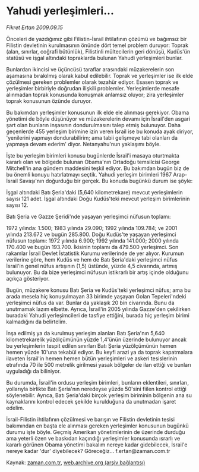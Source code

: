# Yahudi yerleşimleri...

*Fikret Ertan 2009.09.15*

<tr><td class="metin" colspan="2" style="padding-top: 20px; padding-left: 5px; padding-right: 10px;">Önceleri de yazdığımız gibi Filistin-İsrail ihtilafının çözümü ve bağımsız bir Filistin devletinin kurulmasının önünde dört temel problem duruyor: Toprak (alan, sınırlar, coğrafi bütünlük), Filistinli mültecilerin geri dönüşü, Kudüs'ün statüsü ve işgal altındaki topraklarda bulunan Yahudi yerleşimleri bunlar.</td></tr><tr><td class="metin" colspan="2" style="padding-top: 20px; padding-left: 5px; padding-right: 10px;"><p>Bunlardan ikincisi ve üçüncüsü taraflar arasındaki müzakerelerin son aşamasına bırakılmış olarak kabul edilebilir. Toprak ve yerleşimler ise ilk elde çözülmesi gereken problemler olarak tezahür ediyor. Esasen toprak ve yerleşimler birbiriyle doğrudan ilişkili problemler. Yerleşimlerde mesafe alınmadan toprak konusunda konuşmak anlamsız oluyor; zira yerleşimler toprak konusunun özünde duruyor.
<p> Bu bakımdan yerleşimler konusunun ilk elde ele alınması gerekiyor. Obama yönetimi de böyle düşünüyor ve müzakerelerin devamı için İsrail'den asgari şart olan bunların inşasının dondurulmasını talep etmiş bulunuyor. Daha geçenlerde 455 yerleşim birimine izin veren İsrail ise bu konuda ayak diriyor, 'yenilerini yapmayı dondurabilirim; ama tabii gelişmeye tabi olanları da yapmaya devam ederim' diyor. Netanyahu'nun yaklaşımı böyle.
<p> İşte bu yerleşim birimleri konusu bugünlerde İsrail'i masaya oturtmakta kararlı olan ve bölgede bulunan Obama'nın Ortadoğu temsilcisi George Mitchell'in ana gündem maddesini teşkil ediyor. Bu bakımdan bugün biz de bu önemli konuyu hatırlatmayı seçtik. Yahudi yerleşim birimleri 1967 Arap-İsrail Savaşı'nın doğurduğu bir gerçek. Bu konuda bugünkü durum ise şöyle:
<p> İşgal altındaki Batı Şeria'daki (5,640 kilometrekare) mevcut yerleşimlerin sayısı 121 adet. İşgal altındaki Doğu Kudüs'teki mevcut yerleşim birimlerinin sayısı 12.
<p> Batı Şeria ve Gazze Şeridi'nde yaşayan yerleşimci nüfusun toplamı:
<p>1972 yılında: 1.500; 1983 yılında 29.090; 1992 yılında 109.784; ve 2001 yılında 213.672 ve bugün 285.800. Doğu Kudüs'te yaşayan yerleşimci nüfusun toplamı: 1972 yılında 6.900; 1992 yılında 141.000; 2000 yılında 170.400 ve bugün 193.700. İkisinin toplamı da 479.500 yerleşimci. Son rakamlar İsrail Devlet İstatistik Kurumu verilerinde de yer alıyor. Kurumun verilerine göre, hem Kudüs ve hem de Batı Şeria'daki yerleşimci nüfus İsrail'in genel nüfus artışının (1,5) üstünde, yüzde 4,5 civarında, artmış bulunuyor. Bu da bize yerleşimci nüfusun istikrarlı bir artış içinde olduğunu açıkça gösteriyor.
<p> Bugün, müzakere konusu Batı Şeria ve Kudüs'teki yerleşimci nüfus; ama bu arada mesela hiç konuşulmayan 33 birimde yaşayan Golan Tepeleri'ndeki yerleşimci nüfus da var. Bunlar da yaklaşık 20 bin civarında. Bunu da unutmamak lazım elbette. Ayrıca, İsrail'in 2005 yılında Gazze'den çekilirken buradaki Yahudi yerleşimcileri de tasfiye ettiğini, burada hiç yerleşim birimi kalmadığını da belirtelim.
<p> İnşa edilmiş ya da kurulmuş yerleşim alanları Batı Şeria'nın 5,640 kilometrekarelik yüzölçümünün yüzde 1,4'ünün üzerinde bulunuyor ancak bu yerleşimlerin tespit edilen sınırları Batı Şeria yüzölçümünün hemen hemen yüzde 10'una tekabül ediyor. Bu keyfi arazi ya da toprak kapatmalara ilaveten İsrail'in hemen hemen bütün yerleşimleri ve askeri tesislerinin etrafında 70 ile 500 metrelik girilmesi yasak bölgeler de ilan ettiği ve bunları uyguladığı da biliniyor.
<p> Bu durumda, İsrail'in ordusu yerleşim birimleri, bunların eklentileri, sınırları, yollarıyla birlikte Batı Şeria'nın neredeyse yüzde 50'sini fiilen kontrol ettiği söylenebilir. Ayrıca, Batı Şeria'daki birçok yerleşim biriminin bölgenin ana su kaynaklarını kontrol edecek şekilde kurulduğuna da unutmadan işaret edelim.
<p> İsrail-Filistin ihtilafının çözülmesi ve barışın ve Filistin devletinin tesisi bakımından en başta ele alınması gereken yerleşimler konusunun bugünkü durumu işte böyle. Geçmiş Amerikan yönetimlerinin de üzerinde durduğu ama yeterli özen ve baskıdan kaçındığı yerleşimler konusunda ısrarlı ve kararlı görünen Obama yönetimi bakalım nereye kadar gidebilecek, İsrail'e nereye kadar 'dur' diyebilecek? Göreceğiz... f.ertan@zaman.com.tr<br/></p></p></p></p></p></p></p></p></p></p></td></tr>

Kaynak: [zaman.com.tr](http://zaman.com.tr/yazar.do?yazino=892460), [web.archive.org (arşiv bağlantısı)](http://web.archive.org/web/20091010021740/http://www.zaman.com.tr:80/yazar.do?yazino=892460)
